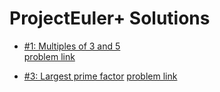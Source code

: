 #  ProjectEuler+ Solutions

-  [#1: Multiples of 3 and 5](https://github.com/ShaadyEmad/HackerRank-Python-Solutions/blob/main/Contests/ProjectEuler%2B/%23001:%20Multiples%20of%203%20and%205.py)\
[problem link](https://www.hackerrank.com/contests/projecteuler/challenges/euler001/problem?isFullScreen=true)

-  [#3: Largest prime factor](https://github.com/ShaadyEmad/HackerRank-Python-Solutions/tree/main/Contests/ProjectEuler+)
[problem link](https://www.hackerrank.com/contests/projecteuler/challenges/euler003/problem?isFullScreen=true)
